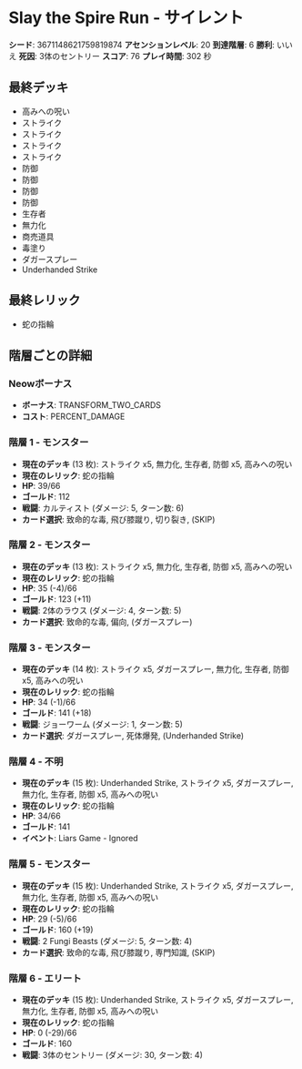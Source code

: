 # Slay the Spire Run - サイレント

**シード**: 3671148621759819874
**アセンションレベル**: 20
**到達階層**: 6
**勝利**: いいえ
**死因**: 3体のセントリー
**スコア**: 76
**プレイ時間**: 302 秒

## 最終デッキ
- 高みへの呪い
- ストライク
- ストライク
- ストライク
- ストライク
- 防御
- 防御
- 防御
- 防御
- 生存者
- 無力化
- 商売道具
- 毒塗り
- ダガースプレー
- Underhanded Strike

## 最終レリック
- 蛇の指輪

## 階層ごとの詳細

### Neowボーナス
- **ボーナス**: TRANSFORM_TWO_CARDS
- **コスト**: PERCENT_DAMAGE

### 階層 1 - モンスター
- **現在のデッキ** (13 枚): ストライク x5, 無力化, 生存者, 防御 x5, 高みへの呪い
- **現在のレリック**: 蛇の指輪
- **HP**: 39/66
- **ゴールド**: 112
- **戦闘**: カルティスト (ダメージ: 5, ターン数: 6)
- **カード選択**: 致命的な毒, 飛び膝蹴り, 切り裂き, (SKIP)

### 階層 2 - モンスター
- **現在のデッキ** (13 枚): ストライク x5, 無力化, 生存者, 防御 x5, 高みへの呪い
- **現在のレリック**: 蛇の指輪
- **HP**: 35 (-4)/66
- **ゴールド**: 123 (+11)
- **戦闘**: 2体のラウス (ダメージ: 4, ターン数: 5)
- **カード選択**: 致命的な毒, 偏向, (ダガースプレー)

### 階層 3 - モンスター
- **現在のデッキ** (14 枚): ストライク x5, ダガースプレー, 無力化, 生存者, 防御 x5, 高みへの呪い
- **現在のレリック**: 蛇の指輪
- **HP**: 34 (-1)/66
- **ゴールド**: 141 (+18)
- **戦闘**: ジョーワーム (ダメージ: 1, ターン数: 5)
- **カード選択**: ダガースプレー, 死体爆発, (Underhanded Strike)

### 階層 4 - 不明
- **現在のデッキ** (15 枚): Underhanded Strike, ストライク x5, ダガースプレー, 無力化, 生存者, 防御 x5, 高みへの呪い
- **現在のレリック**: 蛇の指輪
- **HP**: 34/66
- **ゴールド**: 141
- **イベント**: Liars Game - Ignored

### 階層 5 - モンスター
- **現在のデッキ** (15 枚): Underhanded Strike, ストライク x5, ダガースプレー, 無力化, 生存者, 防御 x5, 高みへの呪い
- **現在のレリック**: 蛇の指輪
- **HP**: 29 (-5)/66
- **ゴールド**: 160 (+19)
- **戦闘**: 2 Fungi Beasts (ダメージ: 5, ターン数: 4)
- **カード選択**: 致命的な毒, 飛び膝蹴り, 専門知識, (SKIP)

### 階層 6 - エリート
- **現在のデッキ** (15 枚): Underhanded Strike, ストライク x5, ダガースプレー, 無力化, 生存者, 防御 x5, 高みへの呪い
- **現在のレリック**: 蛇の指輪
- **HP**: 0 (-29)/66
- **ゴールド**: 160
- **戦闘**: 3体のセントリー (ダメージ: 30, ターン数: 4)
